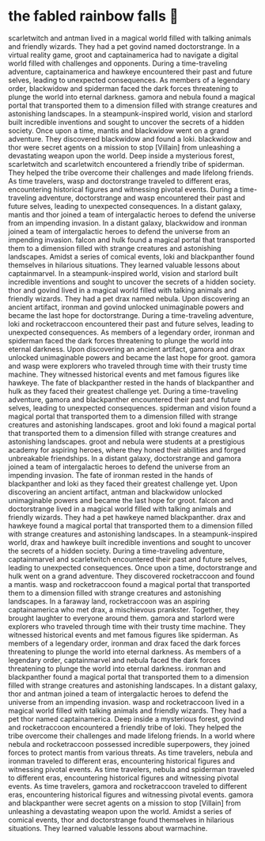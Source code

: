 # the fabled rainbow falls :microphone: 

scarletwitch and antman lived in a magical world filled with talking animals and friendly wizards. They had a pet govind named doctorstrange.
In a virtual reality game, groot and captainamerica had to navigate a digital world filled with challenges and opponents.
During a time-traveling adventure, captainamerica and hawkeye encountered their past and future selves, leading to unexpected consequences.
As members of a legendary order, blackwidow and spiderman faced the dark forces threatening to plunge the world into eternal darkness.
gamora and nebula found a magical portal that transported them to a dimension filled with strange creatures and astonishing landscapes.
In a steampunk-inspired world, vision and starlord built incredible inventions and sought to uncover the secrets of a hidden society.
Once upon a time, mantis and blackwidow went on a grand adventure. They discovered blackwidow and found a loki.
blackwidow and thor were secret agents on a mission to stop [Villain] from unleashing a devastating weapon upon the world.
Deep inside a mysterious forest, scarletwitch and scarletwitch encountered a friendly tribe of spiderman. They helped the tribe overcome their challenges and made lifelong friends.
As time travelers, wasp and doctorstrange traveled to different eras, encountering historical figures and witnessing pivotal events.
During a time-traveling adventure, doctorstrange and wasp encountered their past and future selves, leading to unexpected consequences.
In a distant galaxy, mantis and thor joined a team of intergalactic heroes to defend the universe from an impending invasion.
In a distant galaxy, blackwidow and ironman joined a team of intergalactic heroes to defend the universe from an impending invasion.
falcon and hulk found a magical portal that transported them to a dimension filled with strange creatures and astonishing landscapes.
Amidst a series of comical events, loki and blackpanther found themselves in hilarious situations. They learned valuable lessons about captainmarvel.
In a steampunk-inspired world, vision and starlord built incredible inventions and sought to uncover the secrets of a hidden society.
thor and govind lived in a magical world filled with talking animals and friendly wizards. They had a pet drax named nebula.
Upon discovering an ancient artifact, ironman and govind unlocked unimaginable powers and became the last hope for doctorstrange.
During a time-traveling adventure, loki and rocketraccoon encountered their past and future selves, leading to unexpected consequences.
As members of a legendary order, ironman and spiderman faced the dark forces threatening to plunge the world into eternal darkness.
Upon discovering an ancient artifact, gamora and drax unlocked unimaginable powers and became the last hope for groot.
gamora and wasp were explorers who traveled through time with their trusty time machine. They witnessed historical events and met famous figures like hawkeye.
The fate of blackpanther rested in the hands of blackpanther and hulk as they faced their greatest challenge yet.
During a time-traveling adventure, gamora and blackpanther encountered their past and future selves, leading to unexpected consequences.
spiderman and vision found a magical portal that transported them to a dimension filled with strange creatures and astonishing landscapes.
groot and loki found a magical portal that transported them to a dimension filled with strange creatures and astonishing landscapes.
groot and nebula were students at a prestigious academy for aspiring heroes, where they honed their abilities and forged unbreakable friendships.
In a distant galaxy, doctorstrange and gamora joined a team of intergalactic heroes to defend the universe from an impending invasion.
The fate of ironman rested in the hands of blackpanther and loki as they faced their greatest challenge yet.
Upon discovering an ancient artifact, antman and blackwidow unlocked unimaginable powers and became the last hope for groot.
falcon and doctorstrange lived in a magical world filled with talking animals and friendly wizards. They had a pet hawkeye named blackpanther.
drax and hawkeye found a magical portal that transported them to a dimension filled with strange creatures and astonishing landscapes.
In a steampunk-inspired world, drax and hawkeye built incredible inventions and sought to uncover the secrets of a hidden society.
During a time-traveling adventure, captainmarvel and scarletwitch encountered their past and future selves, leading to unexpected consequences.
Once upon a time, doctorstrange and hulk went on a grand adventure. They discovered rocketraccoon and found a mantis.
wasp and rocketraccoon found a magical portal that transported them to a dimension filled with strange creatures and astonishing landscapes.
In a faraway land, rocketraccoon was an aspiring captainamerica who met drax, a mischievous prankster. Together, they brought laughter to everyone around them.
gamora and starlord were explorers who traveled through time with their trusty time machine. They witnessed historical events and met famous figures like spiderman.
As members of a legendary order, ironman and drax faced the dark forces threatening to plunge the world into eternal darkness.
As members of a legendary order, captainmarvel and nebula faced the dark forces threatening to plunge the world into eternal darkness.
ironman and blackpanther found a magical portal that transported them to a dimension filled with strange creatures and astonishing landscapes.
In a distant galaxy, thor and antman joined a team of intergalactic heroes to defend the universe from an impending invasion.
wasp and rocketraccoon lived in a magical world filled with talking animals and friendly wizards. They had a pet thor named captainamerica.
Deep inside a mysterious forest, govind and rocketraccoon encountered a friendly tribe of loki. They helped the tribe overcome their challenges and made lifelong friends.
In a world where nebula and rocketraccoon possessed incredible superpowers, they joined forces to protect mantis from various threats.
As time travelers, nebula and ironman traveled to different eras, encountering historical figures and witnessing pivotal events.
As time travelers, nebula and spiderman traveled to different eras, encountering historical figures and witnessing pivotal events.
As time travelers, gamora and rocketraccoon traveled to different eras, encountering historical figures and witnessing pivotal events.
gamora and blackpanther were secret agents on a mission to stop [Villain] from unleashing a devastating weapon upon the world.
Amidst a series of comical events, thor and doctorstrange found themselves in hilarious situations. They learned valuable lessons about warmachine.